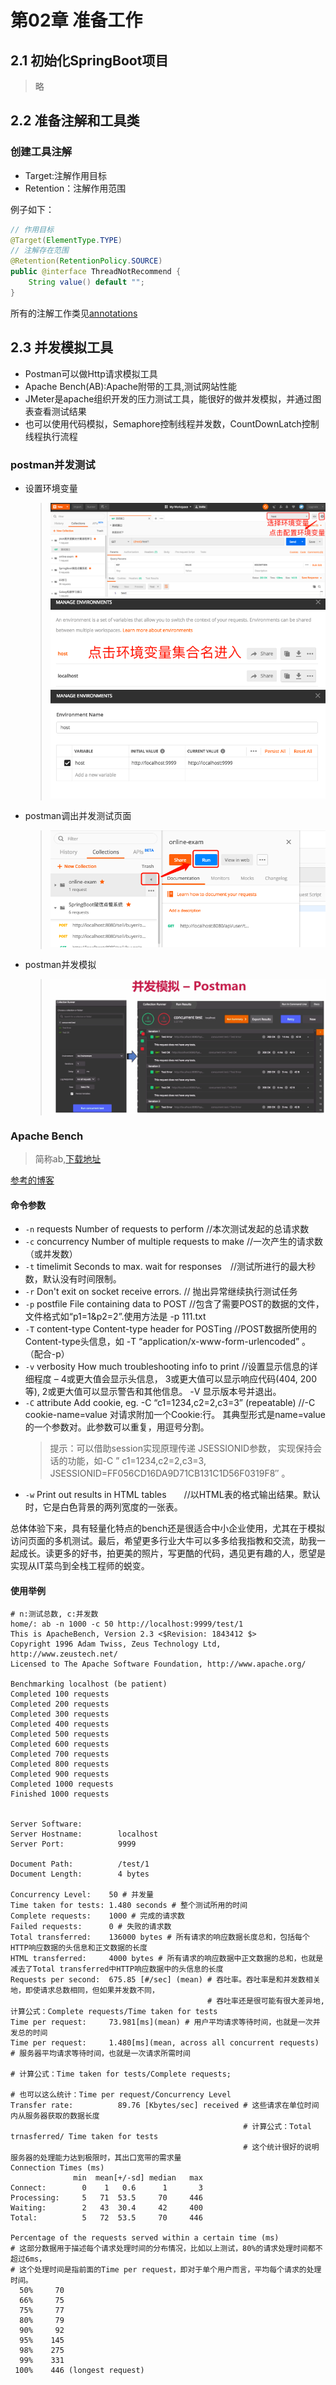 # 第02章 准备工作

## 2.1 初始化SpringBoot项目

> 略

## 2.2 准备注解和工具类

### 创建工具注解

+ Target:注解作用目标
+ Retention：注解作用范围

例子如下：

```java
// 作用目标
@Target(ElementType.TYPE)
// 注解存在范围
@Retention(RetentionPolicy.SOURCE)
public @interface ThreadNotRecommend {
    String value() default "";
}
```

所有的注解工作类见[annotations](src/main/java/com/huawei/l00379880/mythread/annotations)

## 2.3 并发模拟工具

+ Postman可以做Http请求模拟工具
+ Apache Bench(AB):Apache附带的工具,测试网站性能
+ JMeter是apache组织开发的压力测试工具，能很好的做并发模拟，并通过图表查看测试结果
+ 也可以使用代码模拟，Semaphore控制线程并发数，CountDownLatch控制线程执行流程

### postman并发测试

+ 设置环境变量
  > ![环境变量选择和配置](images/Chapter02Prepare/环境变量选择和配置.png)
  > ![环境变量配置1](images/Chapter02Prepare/环境变量配置1.png)
  > ![环境变量配置2](images/Chapter02Prepare/环境变量配置2.png)
+ postman调出并发测试页面
  > ![postman调出并发测试页面](images/Chapter02Prepare/postman调出并发测试页面.png)

+ postman并发模拟
  > ![postman并发模拟](images/Chapter02Prepare/postman并发模拟.png)
  
### Apache Bench

> 简称ab,[下载地址](https://www.apachelounge.com/download)

[参考的博客](https://www.jianshu.com/p/a6549c7f055b)

#### 命令参数

+ `-n` requests Number of requests to perform  //本次测试发起的总请求数
+ `-c` concurrency Number of multiple requests to make //一次产生的请求数（或并发数）
+ `-t` timelimit Seconds to max. wait for responses　//测试所进行的最大秒数，默认没有时间限制。
+ `-r` Don't exit on socket receive errors. // 抛出异常继续执行测试任务 
+ `-p` postfile File containing data to POST //包含了需要POST的数据的文件，文件格式如“p1=1&p2=2”.使用方法是 -p 111.txt
+ `-T` content-type Content-type header for POSTing //POST数据所使用的Content-type头信息，如 -T “application/x-www-form-urlencoded” 。 （配合-p）
+ `-v` verbosity How much troubleshooting info to print //设置显示信息的详细程度 – 4或更大值会显示头信息， 3或更大值可以显示响应代码(404, 200等), 2或更大值可以显示警告和其他信息。 -V 显示版本号并退出。
+ `-C` attribute Add cookie, eg. -C “c1=1234,c2=2,c3=3” (repeatable) //-C cookie-name=value 对请求附加一个Cookie:行。 其典型形式是name=value的一个参数对。此参数可以重复，用逗号分割。
  > 提示：可以借助session实现原理传递 JSESSIONID参数， 实现保持会话的功能，如-C ” c1=1234,c2=2,c3=3, JSESSIONID=FF056CD16DA9D71CB131C1D56F0319F8″ 。
+ `-w` Print out results in HTML tables　　//以HTML表的格式输出结果。默认时，它是白色背景的两列宽度的一张表。


总体体验下来，具有轻量化特点的bench还是很适合中小企业使用，尤其在于模拟访问页面的多机测试。最后，希望更多行业大牛可以多多给我指教和交流，助我一起成长。读更多的好书，拍更美的照片，写更酷的代码，遇见更有趣的人，愿望是实现从IT菜鸟到全栈工程师的蜕变。


#### 使用举例

```shell
# n:测试总数, c:并发数
home/: ab -n 1000 -c 50 http://localhost:9999/test/1
This is ApacheBench, Version 2.3 <$Revision: 1843412 $>
Copyright 1996 Adam Twiss, Zeus Technology Ltd, http://www.zeustech.net/
Licensed to The Apache Software Foundation, http://www.apache.org/

Benchmarking localhost (be patient)
Completed 100 requests
Completed 200 requests
Completed 300 requests
Completed 400 requests
Completed 500 requests
Completed 600 requests
Completed 700 requests
Completed 800 requests
Completed 900 requests
Completed 1000 requests
Finished 1000 requests


Server Software:        
Server Hostname:        localhost
Server Port:            9999

Document Path:          /test/1
Document Length:        4 bytes

Concurrency Level:    50 # 并发量
Time taken for tests: 1.480 seconds # 整个测试所用的时间
Complete requests:    1000 # 完成的请求数
Failed requests:      0 # 失败的请求数
Total transferred:    136000 bytes # 所有请求的响应数据长度总和，包括每个HTTP响应数据的头信息和正文数据的长度 
HTML transferred:     4000 bytes # 所有请求的响应数据中正文数据的总和，也就是减去了Total transferred中HTTP响应数据中的头信息的长度
Requests per second:  675.85 [#/sec] (mean) # 吞吐率。吞吐率是和并发数相关地，即使请求总数相同，但如果并发数不同，
                                            # 吞吐率还是很可能有很大差异地, 计算公式：Complete requests/Time taken for tests
Time per request:     73.981[ms](mean) # 用户平均请求等待时间，也就是一次并发总的时间
Time per request:     1.480[ms](mean, across all concurrent requests) # 服务器平均请求等待时间，也就是一次请求所需时间
                                                                      # 计算公式：Time taken for tests/Complete requests;
                                                                      # 也可以这么统计：Time per request/Concurrency Level 
Transfer rate:          89.76 [Kbytes/sec] received # 这些请求在单位时间内从服务器获取的数据长度
                                                    # 计算公式：Total trnasferred/ Time taken for tests
                                                    # 这个统计很好的说明服务器的处理能力达到极限时，其出口宽带的需求量
Connection Times (ms)
              min  mean[+/-sd] median   max
Connect:        0    1   0.6      1       3
Processing:     5   71  53.5     70     446
Waiting:        2   43  30.4     42     400
Total:          5   72  53.5     70     446

Percentage of the requests served within a certain time (ms)
# 这部分数据用于描述每个请求处理时间的分布情况，比如以上测试，80%的请求处理时间都不超过6ms，
# 这个处理时间是指前面的Time per request，即对于单个用户而言，平均每个请求的处理时间。
  50%     70
  66%     75
  75%     77
  80%     79
  90%     92
  95%    145
  98%    275
  99%    331
 100%    446 (longest request)
```
